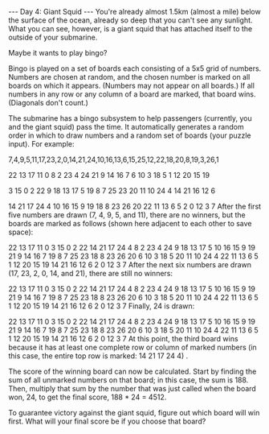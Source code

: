 --- Day 4: Giant Squid --- You're already almost 1.5km (almost a mile) below the surface of the ocean, already so deep
that you can't see any sunlight. What you can see, however, is a giant squid that has attached itself to the outside of
your submarine.

Maybe it wants to play bingo?

Bingo is played on a set of boards each consisting of a 5x5 grid of numbers. Numbers are chosen at random, and the
chosen number is marked on all boards on which it appears. (Numbers may not appear on all boards.) If all numbers in any
row or any column of a board are marked, that board wins. (Diagonals don't count.)

The submarine has a bingo subsystem to help passengers (currently, you and the giant squid) pass the time. It
automatically generates a random order in which to draw numbers and a random set of boards (your puzzle input). For
example:

7,4,9,5,11,17,23,2,0,14,21,24,10,16,13,6,15,25,12,22,18,20,8,19,3,26,1

22 13 17 11 0 8 2 23 4 24 21 9 14 16 7 6 10 3 18 5 1 12 20 15 19

3 15 0 2 22 9 18 13 17 5 19 8 7 25 23 20 11 10 24 4 14 21 16 12 6

14 21 17 24 4 10 16 15 9 19 18 8 23 26 20 22 11 13 6 5 2 0 12 3 7 After the first five numbers are drawn (7, 4, 9, 5,
and 11), there are no winners, but the boards are marked as follows (shown here adjacent to each other to save space):

22 13 17 11 0 3 15 0 2 22 14 21 17 24 4 8 2 23 4 24 9 18 13 17 5 10 16 15 9 19 21 9 14 16 7 19 8 7 25 23 18 8 23 26 20 6
10 3 18 5 20 11 10 24 4 22 11 13 6 5 1 12 20 15 19 14 21 16 12 6 2 0 12 3 7 After the next six numbers are drawn (17,
23, 2, 0, 14, and 21), there are still no winners:

22 13 17 11 0 3 15 0 2 22 14 21 17 24 4 8 2 23 4 24 9 18 13 17 5 10 16 15 9 19 21 9 14 16 7 19 8 7 25 23 18 8 23 26 20 6
10 3 18 5 20 11 10 24 4 22 11 13 6 5 1 12 20 15 19 14 21 16 12 6 2 0 12 3 7 Finally, 24 is drawn:

22 13 17 11 0 3 15 0 2 22 14 21 17 24 4 8 2 23 4 24 9 18 13 17 5 10 16 15 9 19 21 9 14 16 7 19 8 7 25 23 18 8 23 26 20 6
10 3 18 5 20 11 10 24 4 22 11 13 6 5 1 12 20 15 19 14 21 16 12 6 2 0 12 3 7 At this point, the third board wins because
it has at least one complete row or column of marked numbers (in this case, the entire top row is marked: 14 21 17 24 4)
.

The score of the winning board can now be calculated. Start by finding the sum of all unmarked numbers on that board; in
this case, the sum is 188. Then, multiply that sum by the number that was just called when the board won, 24, to get the
final score, 188 * 24 = 4512.

To guarantee victory against the giant squid, figure out which board will win first. What will your final score be if
you choose that board?
